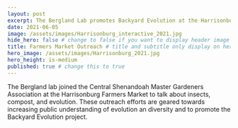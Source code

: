 ```yaml
---
layout: post
excerpt: The Bergland Lab promotes Backyard Evolution at the Harrisonburg Farmer's Market
date: 2021-06-05
image: /assets/images/Harrisonburg_interactive_2021.jpg
hide_hero: false # change to false if you want to display header image
title: Farmers Market Outreach # title and subtitle only display on hero
hero_image: /assets/images/Harrisonburg_2021.jpg
hero_height: is-medium
published: true # change this to true
---
```

The Bergland lab joined the Central Shenandoah Master Gardeners Association at the Harrisonburg Farmers Market to talk about insects, compost, and evolution. These outreach efforts are geared towards increasing public understanding of evolution an diversity and to promote the Backyard Evolution project.
